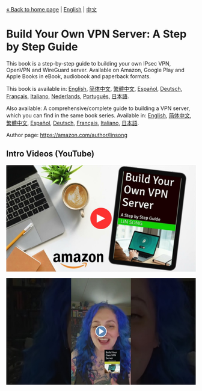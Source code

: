 [&laquo; Back to home page](../README.md) | [English](vpn-book.md) | [中文](vpn-book-zh.md)

# Build Your Own VPN Server: A Step by Step Guide

This book is a step-by-step guide to building your own IPsec VPN, OpenVPN and WireGuard server. Available on Amazon, Google Play and Apple Books in eBook, audiobook and paperback formats.

This book is available in: [English](https://books2read.com/vpnguide?store=amazon), [简体中文](https://books2read.com/vpnguidezh), [繁體中文](https://books2read.com/vpnguidezht), [Español](https://books2read.com/vpnguidees?store=amazon), [Deutsch](https://books2read.com/vpnguidede?store=amazon), [Français](https://books2read.com/vpnguidefr?store=amazon), [Italiano](https://books2read.com/vpnguideit?store=amazon), [Nederlands](https://books2read.com/vpnguidenl?store=amazon), [Português](https://books2read.com/vpnguidept?store=amazon), [日本語](https://books2read.com/vpnguideja?store=amazon).

Also available: A comprehensive/complete guide to building a VPN server, which you can find in the same book series. Available in: [English](https://books2read.com/vpn?store=amazon), [简体中文](https://books2read.com/vpnzh), [繁體中文](https://books2read.com/vpnzht), [Español](https://books2read.com/vpnes?store=amazon), [Deutsch](https://books2read.com/vpnde?store=amazon), [Français](https://books2read.com/vpnfr?store=amazon), [Italiano](https://books2read.com/vpnit?store=amazon), [日本語](https://books2read.com/vpnja?store=amazon).

Author page: https://amazon.com/author/linsong

## Intro Videos (YouTube)

[![Intro video 1 on YouTube](images/video-thumbnail-1.jpg)](https://www.youtube.com/watch?v=e5mbQCk-XPc)

[![Intro video 2 on YouTube](images/video-thumbnail-2.jpg)](https://www.youtube.com/watch?v=e8S_MQ_bdcA)

